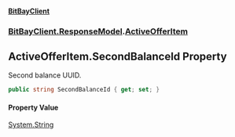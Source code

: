 #### [BitBayClient](./index.md 'index')
### [BitBayClient.ResponseModel](./BitBayClient-ResponseModel.md 'BitBayClient.ResponseModel').[ActiveOfferItem](./BitBayClient-ResponseModel-ActiveOfferItem.md 'BitBayClient.ResponseModel.ActiveOfferItem')
## ActiveOfferItem.SecondBalanceId Property
Second balance UUID.  
```csharp
public string SecondBalanceId { get; set; }
```
#### Property Value
[System.String](https://docs.microsoft.com/en-us/dotnet/api/System.String 'System.String')  
